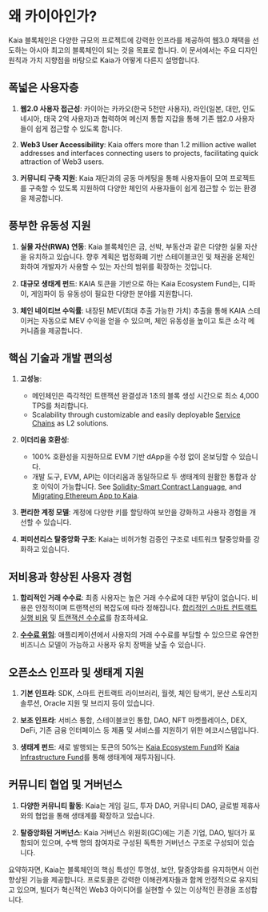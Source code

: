 # 왜 카이아인가?

Kaia 블록체인은 다양한 규모의 프로젝트에 강력한 인프라를 제공하여 웹3.0 채택을 선도하는 아시아 최고의 블록체인이 되는 것을 목표로 합니다. 이 문서에서는 주요 디자인 원칙과 가치 지향점을 바탕으로 Kaia가 어떻게 다른지 설명합니다.

## 폭넓은 사용자층

1. **웹2.0 사용자 접근성**: 카이아는 카카오(한국 5천만 사용자), 라인(일본, 대만, 인도네시아, 태국 2억 사용자)과 협력하여 메신저 통합 지갑을 통해 기존 웹2.0 사용자들이 쉽게 접근할 수 있도록 합니다.

2. **Web3 User Accessibility**: Kaia offers more than 1.2 million active wallet addresses and interfaces connecting users to projects, facilitating quick attraction of Web3 users.

3. **커뮤니티 구축 지원**: Kaia 재단과의 공동 마케팅을 통해 사용자들이 모여 프로젝트를 구축할 수 있도록 지원하여 다양한 체인의 사용자들이 쉽게 접근할 수 있는 환경을 제공합니다.

## 풍부한 유동성 지원

1. **실물 자산(RWA) 연동**: Kaia 블록체인은 금, 선박, 부동산과 같은 다양한 실물 자산을 유치하고 있습니다. 향후 계획은 법정화폐 기반 스테이블코인 및 채권을 온체인화하여 개발자가 사용할 수 있는 자산의 범위를 확장하는 것입니다.

2. **대규모 생태계 펀드**: KAIA 토큰을 기반으로 하는 Kaia Ecosystem Fund는, 디파이, 게임파이 등 유동성이 필요한 다양한 분야를 지원합니다.

3. **체인 네이티브 수익률**: 내장된 MEV(최대 추출 가능한 가치) 추출을 통해 KAIA 스테이커는 자동으로 MEV 수익을 얻을 수 있으며, 체인 유동성을 높이고 토큰 소각 메커니즘을 제공합니다.

## 핵심 기술과 개발 편의성

1. **고성능**:
   - 메인체인은 즉각적인 트랜잭션 완결성과 1초의 블록 생성 시간으로 최소 4,000 TPS를 처리합니다.
   - Scalability through customizable and easily deployable [Service Chains](scaling-solutions.md#service-chain) as <LinkWithTooltip tooltip="L2 (layer 2) blockchains act as an additional<br />  layer that helps the main blockchain handle<br />  more transactions more efficiently.">L2</LinkWithTooltip> solutions.

2. **이더리움 호환성**:
   - 100% 호환성을 지원하므로 EVM 기반 dApp을 수정 없이 온보딩할 수 있습니다.
   - 개발 도구, EVM, API는 이더리움과 동일하므로 두 생태계의 원활한 통합과 상호 이익이 가능합니다. See [Solidity-Smart Contract Language](../build/smart-contracts/solidity-smart-contract-language.md), and [Migrating Ethereum App to Kaia](../build/tutorials/migrating-ethereum-app-to-kaia.mdx).

3. **편리한 계정 모델**: 계정에 다양한 키를 할당하여 보안을 강화하고 사용자 경험을 개선할 수 있습니다.

4. **퍼미션리스 탈중앙화 구조**: Kaia는 비허가형 검증인 구조로 네트워크 탈중앙화를 강화하고 있습니다.

## 저비용과 향상된 사용자 경험

1. **합리적인 거래 수수료**: 최종 사용자는 높은 거래 수수료에 대한 부담이 없습니다. 비용은 안정적이며 트랜잭션의 복잡도에 따라 정해집니다. [합리적인 스마트 컨트랙트 실행 비용](computation/kaia-smart-contract.md#affordable-smart-contract-execution-cost) 및 [트랜잭션 수수료](transaction-fees/transaction-fees.md)를 참조하세요.

2. **[수수료 위임](./transactions/transactions.md#fee-delegation)**: 애플리케이션에서 사용자의 거래 수수료를 부담할 수 있으므로 유연한 비즈니스 모델이 가능하고 사용자 유치 장벽을 낮출 수 있습니다.

## 오픈소스 인프라 및 생태계 지원

1. **기본 인프라**: SDK, 스마트 컨트랙트 라이브러리, 월렛, 체인 탐색기, 분산 스토리지 솔루션, Oracle 지원 및 브리지 등이 있습니다.

2. **보조 인프라**: 서비스 통합, 스테이블코인 통합, DAO, NFT 마켓플레이스, DEX, DeFi, 기존 금융 인터페이스 등 제품 및 서비스를 지원하기 위한 에코시스템입니다.

3. **생태계 펀드**: 새로 발행되는 토큰의 50%는 [Kaia Ecosystem Fund](token-economy.md#kaia-ecosystem-fund)와 [Kaia Infrastructure Fund](token-economy.md#kaia-infrastructure-fund)를 통해 생태계에 재투자됩니다.

## 커뮤니티 협업 및 거버넌스

1. **다양한 커뮤니티 활동**: Kaia는 게임 길드, 투자 DAO, 커뮤니티 DAO, 글로벌 제휴사와의 협업을 통해 생태계를 확장하고 있습니다.

2. **탈중앙화된 거버넌스**: Kaia 거버넌스 위원회(GC)에는 기존 기업, DAO, 빌더가 포함되어 있으며, 수백 명의 참여자로 구성된 독특한 거버넌스 구조로 구성되어 있습니다.

요약하자면, Kaia는 블록체인의 핵심 특성인 투명성, 보안, 탈중앙화를 유지하면서 이런 향상된 기능을 제공합니다. 프로토콜은 강력한 이해관계자들과 함께 안정적으로 유지되고 있으며, 빌더가 혁신적인 Web3 아이디어를 실현할 수 있는 이상적인 환경을 조성합니다.
